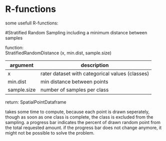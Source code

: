 # R-functions

some usefull R-functions:

#Stratified Random Sampling including a minimum distance between samples

function:   
StratifiedRandomDistance (x, min.dist, sample.size)

argument|description
---|---
x|rater dataset with categorical values (classes)
min.dist|min distance between points
sample.size|number of samples per class

return: 
SpatialPointDataframe 


takes some time to compute, because each point is drawn seperately, though as soon as one class is complete, the class is excluded from the sampling. 
a progress bar indicates the percent of drawn random point from the total requested amount.
if the progress bar does not change anymore, it might not be possible to solve the problem. 




